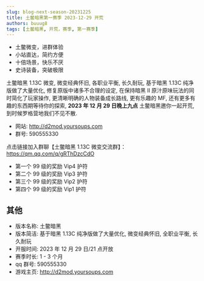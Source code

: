 ```yaml
---
slug: blog-next-season-20231225
title: 土鳖暗黑第一赛季 2023-12-29 开荒
authors: buuug8
tags: [土鳖暗黑, 开荒，赛季, 第一赛季]
---
```


- 土鳖微变，进群体验
- 小站直达，简约方便
- 十倍场景，快乐不厌
- 史诗装备，突破极限

土鳖暗黑 1.13C 微变, 微变经典怀旧, 各职业平衡, 长久耐玩, 基于暗黑 1.13C 纯净版做了大量优化, 修复原版中诸多不合理的设定, 在保持暗黑 II 原汁原味玩法的同时简化了玩家操作, 更清晰明确的人物装备成长路线, 更有乐趣的 MF, 还有更多有趣的东西期等待你的探索, **2023 年 12 月 29 日晚上九点** 土鳖暗黑邀你一起开荒, 到时候罗格营地我们不见不散.

- 网站: http://d2mod.yoursoups.com
- 群号: 590555330

点击链接加入群聊【土鳖暗黑 1.13C 微变交流群】：https://qm.qq.com/q/gRThDzcCdO

- 第一个 99 级的奖励 Vip4 护符
- 第二个 99 级的奖励 Vip3 护符
- 第三个 99 级的奖励 Vip2 护符
- 第四个 99 级的奖励 Vip1 护符

## 其他

- 版本名称: 土鳖暗黑
- 版本简洁: 基于暗黑 1.13C 纯净版做了大量优化, 微变经典怀旧, 全职业平衡, 长久耐玩
- 开服时间: 2023 年 12 月 29 日/21 点开放
- 赛季时长: 1 - 3 个月
- qq 群号: 590555330
- 游戏主页: http://d2mod.yoursoups.com
